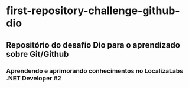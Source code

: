 # first-repository-challenge-github-dio
## Repositório do desafio Dio para o aprendizado sobre Git/Github
### Aprendendo e aprimorando conhecimentos no LocalizaLabs .NET Developer #2
